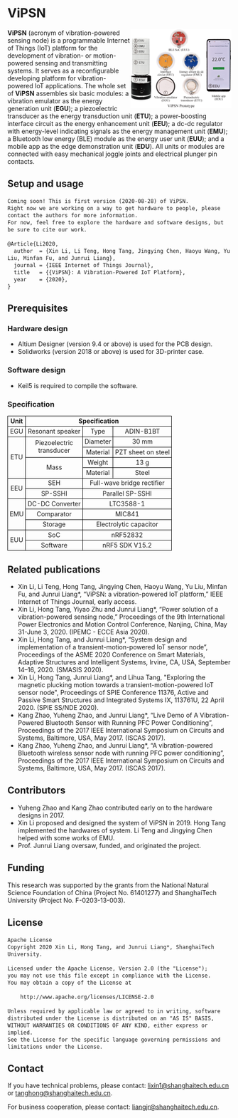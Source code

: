 # ViPSN
<img src="https://raw.githubusercontent.com/dremofly/oss/master/uPic/2020-08-29/NShvox.png" alt="ViPSN"  align="right" width="45%">

**ViPSN** (acronym of vibration-powered sensing node) is a programmable Internet of Things (IoT) platform for the development of vibration- or motion-powered sensing and transmitting systems. It serves as a reconfigurable developing platform for vibration-powered IoT applications. The whole set of **ViPSN** assembles six basic modules: a vibration emulator as the energy generation unit (**EGU**); a piezoelectric transducer as the energy transduction unit (**ETU**); a power-boosting interface circuit as the energy enhancement unit (**EEU**); a dc-dc regulator with energy-level indicating signals as the energy management unit (**EMU**); a Bluetooth low energy (BLE) module as the energy user unit (**EUU**); and a mobile app as the edge demonstration unit (**EDU**). All units or modules are connected with easy mechanical joggle joints and electrical plunger pin contacts.

<!-- ## System overview -->

<!-- ## Project structure -->

## Setup and usage
```
Coming soon! This is first version (2020-08-28) of ViPSN. 
Right now we are working on a way to get hardware to people, please contact the authors for more information. 
For now, feel free to explore the hardware and software designs, but be sure to cite our work.

@Article{Li2020,
  author  = {Xin Li, Li Teng, Hong Tang, Jingying Chen, Haoyu Wang, Yu Liu, Minfan Fu, and Junrui Liang},
  journal = {IEEE Internet of Things Journal},
  title   = {{ViPSN}: A Vibration-Powered IoT Platform},
  year    = {2020},
}
```
## Prerequisites
### Hardware design
- Altium Designer (version 9.4 or above) is used for the PCB design.
- Solidworks (version 2018 or above) is used for 3D-printer case.
### Software design
- Keil5 is required to compile the software. 

### Specification
<table style="border-collapse: collapse; border: none; border-spacing: 0px;">
	<tr>
		<td style="border-width: 1px; border-style: solid; border-color: rgb(0, 0, 0); text-align: center; padding-right: 3pt; padding-left: 3pt;">
			<b>Unit</b>
		</td>
		<td colspan="3" style="border-width: 1px; border-style: solid; border-color: rgb(0, 0, 0); text-align: center; padding-right: 3pt; padding-left: 3pt;">
			<b>Specification</b>
		</td>
	</tr>
	<tr>
		<td style="border-width: 1px; border-style: solid; border-color: rgb(0, 0, 0); text-align: center; padding-right: 3pt; padding-left: 3pt;">
			EGU
		</td>
		<td style="border-width: 1px; border-style: solid; border-color: rgb(0, 0, 0); text-align: center; padding-right: 3pt; padding-left: 3pt;">
			Resonant speaker
		</td>
		<td style="border-width: 1px; border-style: solid; border-color: rgb(0, 0, 0); text-align: center; padding-right: 3pt; padding-left: 3pt;">
			Type
		</td>
		<td style="border-width: 1px; border-style: solid; border-color: rgb(0, 0, 0); text-align: center; padding-right: 3pt; padding-left: 3pt;">
			ADIN-B1BT
		</td>
	</tr>
	<tr>
		<td rowspan="4" style="border-width: 1px; border-style: solid; border-color: rgb(0, 0, 0); text-align: center; padding-right: 3pt; padding-left: 3pt;">
			ETU
		</td>
		<td rowspan="2" style="border-width: 1px; border-style: solid; border-color: rgb(0, 0, 0); text-align: center; padding-right: 3pt; padding-left: 3pt;">
			Piezoelectric
			<br>
			 transducer
		</td>
		<td style="border-width: 1px; border-style: solid; border-color: rgb(0, 0, 0); text-align: center; padding-right: 3pt; padding-left: 3pt;">
			Diameter
		</td>
		<td style="border-width: 1px; border-style: solid; border-color: rgb(0, 0, 0); text-align: center; padding-right: 3pt; padding-left: 3pt;">
			30 mm
		</td>
	</tr>
	<tr>
		<td style="border-width: 1px; border-style: solid; border-color: rgb(0, 0, 0); text-align: center; padding-right: 3pt; padding-left: 3pt;">
			Material
		</td>
		<td style="border-width: 1px; border-style: solid; border-color: rgb(0, 0, 0); text-align: center; padding-right: 3pt; padding-left: 3pt;">
			PZT sheet on steel
		</td>
	</tr>
	<tr>
		<td rowspan="2" style="border-width: 1px; border-style: solid; border-color: rgb(0, 0, 0); text-align: center; padding-right: 3pt; padding-left: 3pt;">
			Mass
		</td>
		<td style="border-width: 1px; border-style: solid; border-color: rgb(0, 0, 0); text-align: center; padding-right: 3pt; padding-left: 3pt;">
			Weight
		</td>
		<td style="border-width: 1px; border-style: solid; border-color: rgb(0, 0, 0); text-align: center; padding-right: 3pt; padding-left: 3pt;">
			13 g
		</td>
	</tr>
	<tr>
		<td style="border-width: 1px; border-style: solid; border-color: rgb(0, 0, 0); text-align: center; padding-right: 3pt; padding-left: 3pt;">
			Material
		</td>
		<td style="border-width: 1px; border-style: solid; border-color: rgb(0, 0, 0); text-align: center; padding-right: 3pt; padding-left: 3pt;">
			Steel
		</td>
	</tr>
	<tr>
		<td rowspan="2" style="border-width: 1px; border-style: solid; border-color: rgb(0, 0, 0); text-align: center; padding-right: 3pt; padding-left: 3pt;">
			EEU
		</td>
		<td style="border-width: 1px; border-style: solid; border-color: rgb(0, 0, 0); text-align: center; padding-right: 3pt; padding-left: 3pt;">
			SEH
		</td>
		<td colspan="2" style="border-width: 1px; border-style: solid; border-color: rgb(0, 0, 0); text-align: center; padding-right: 3pt; padding-left: 3pt;">
			Full-wave bridge rectifier
		</td>
	</tr>
	<tr>
		<td style="border-width: 1px; border-style: solid; border-color: rgb(0, 0, 0); text-align: center; padding-right: 3pt; padding-left: 3pt;">
			SP-SSHI
		</td>
		<td colspan="2" style="border-width: 1px; border-style: solid; border-color: rgb(0, 0, 0); text-align: center; padding-right: 3pt; padding-left: 3pt;">
			Parallel SP-SSHI
		</td>
	</tr>
	<tr>
		<td rowspan="3" style="border-width: 1px; border-style: solid; border-color: rgb(0, 0, 0); text-align: center; padding-right: 3pt; padding-left: 3pt;">
			EMU
		</td>
		<td style="border-width: 1px; border-style: solid; border-color: rgb(0, 0, 0); text-align: center; padding-right: 3pt; padding-left: 3pt;">
			DC-DC Converter
		</td>
		<td colspan="2" style="border-width: 1px; border-style: solid; border-color: rgb(0, 0, 0); text-align: center; padding-right: 3pt; padding-left: 3pt;">
			LTC3588-1
		</td>
	</tr>
	<tr>
		<td style="border-width: 1px; border-style: solid; border-color: rgb(0, 0, 0); text-align: center; padding-right: 3pt; padding-left: 3pt;">
			Comparator
		</td>
		<td colspan="2" style="border-width: 1px; border-style: solid; border-color: rgb(0, 0, 0); text-align: center; padding-right: 3pt; padding-left: 3pt;">
			MIC841
		</td>
	</tr>
	<tr>
		<td style="border-width: 1px; border-style: solid; border-color: rgb(0, 0, 0); text-align: center; padding-right: 3pt; padding-left: 3pt;">
			Storage
		</td>
		<td colspan="2" style="border-width: 1px; border-style: solid; border-color: rgb(0, 0, 0); text-align: center; padding-right: 3pt; padding-left: 3pt;">
			Electrolytic capacitor
		</td>
	</tr>
	<tr>
		<td rowspan="2" style="border-width: 1px; border-style: solid; border-color: rgb(0, 0, 0); text-align: center; padding-right: 3pt; padding-left: 3pt;">
			EUU
		</td>
		<td style="border-width: 1px; border-style: solid; border-color: rgb(0, 0, 0); text-align: center; padding-right: 3pt; padding-left: 3pt;">
			SoC
		</td>
		<td colspan="2" style="border-width: 1px; border-style: solid; border-color: rgb(0, 0, 0); text-align: center; padding-right: 3pt; padding-left: 3pt;">
			nRF52832
		</td>
	</tr>
	<tr>
		<td style="border-width: 1px; border-style: solid; border-color: rgb(0, 0, 0); text-align: center; padding-right: 3pt; padding-left: 3pt;">
			Software
		</td>
		<td colspan="2" style="border-width: 1px; border-style: solid; border-color: rgb(0, 0, 0); text-align: center; padding-right: 3pt; padding-left: 3pt;">
			nRF5 SDK V15.2
		</td>
	</tr>
</table>

<!-- ### Software Provided 

In **EGU** and **ETU** folders, this project provides the [Audio](./VSU/Audio/Example) file, which is played by resonant speaker. [AudioGenerator](./VSU/Audio/AudioGenerator.m) can be edited to generate a stable audio wave and . Also, the 3D model file is provided. More details are shown in [VSU README.md](./VSU/README.md).

In **EEU** folder, here are four types circuit model, SEH, self-power P-SSHI, self-power SECE, self-power S-SSHI.

In **EMU** folder, here is a PCB file.

In **EUU** folder, this project provides the [Transmitter Part](.\EUU\software\EUU_trans\examples) and [Receive Part](.\EUU\software\Receiver). And [PCB file](.\EUU\pcb) is also included.  -->

## Related publications
- Xin Li, Li Teng, Hong Tang, Jingying Chen, Haoyu Wang, Yu Liu, Minfan Fu, and Junrui Liang*, “ViPSN: a vibration-powered IoT platform,” IEEE Internet of Things Journal, early access. <a name="divtop"></a>
- Xin Li, Hong Tang, Yiyao Zhu and Junrui Liang*, “Power solution of a vibration-powered sensing node,” Proceedings of the 9th International Power Electronics and Motion Control Conference, Nanjing, China, May 31-June 3, 2020. (IPEMC - ECCE Asia 2020). <a name="divtop2"></a>
- Xin Li, Hong Tang, and Junrui Liang*, “System design and implementation of a transient-motion-powered IoT sensor node”, Proceedings of the ASME 2020 Conference on Smart Materials, Adaptive Structures and Intelligent Systems, Irvine, CA, USA, September 14–16, 2020. (SMASIS 2020).
- Xin Li, Hong Tang, Junrui Liang*, and Lihua Tang, "Exploring the magnetic plucking motion towards a transient-motion-powered IoT sensor node", Proceedings of SPIE Conference 11376, Active and Passive Smart Structures and Integrated Systems IX, 113761U, 22 April 2020. (SPIE SS/NDE 2020).
- Kang Zhao, Yuheng Zhao, and Junrui Liang*, “Live Demo of A Vibration-Powered Bluetooth Sensor with Running PFC Power Conditioning”, Proceedings of the 2017 IEEE International Symposium on Circuits and Systems, Baltimore, USA, May 2017. (ISCAS 2017).
- Kang Zhao, Yuheng Zhao, and Junrui Liang*, “A vibration-powered Bluetooth wireless sensor node with running PFC power conditioning”, Proceedings of the 2017 IEEE International Symposium on Circuits and Systems, Baltimore, USA, May 2017. (ISCAS 2017).

## Contributors
- Yuheng Zhao and Kang Zhao contributed early on to the hardware designs in 2017.
- Xin Li proposed and designed the system of ViPSN in 2019. Hong Tang implemented the hardwares of system. Li Teng and Jingying Chen helped with some works of EMU.
- Prof. Junrui Liang oversaw, funded, and originated the project.

## Funding
This research was supported by the grants from the National Natural Science Foundation of China (Project No. 61401277) and ShanghaiTech University (Project No. F-0203-13-003).

## License
```
Apache License
Copyright 2020 Xin Li, Hong Tang, and Junrui Liang*, ShanghaiTech University.

Licensed under the Apache License, Version 2.0 (the "License");
you may not use this file except in compliance with the License.
You may obtain a copy of the License at

    http://www.apache.org/licenses/LICENSE-2.0

Unless required by applicable law or agreed to in writing, software
distributed under the License is distributed on an "AS IS" BASIS,
WITHOUT WARRANTIES OR CONDITIONS OF ANY KIND, either express or implied.
See the License for the specific language governing permissions and
limitations under the License.
```
## Contact
If you have technical problems, please contact: lixin1@shanghaitech.edu.cn or tanghong@shanghaitech.edu.cn.

For business cooperation, please contact: liangjr@shanghaitech.edu.cn.

